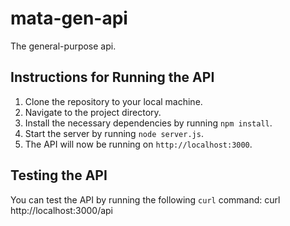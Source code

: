 # mata-gen-api

The general-purpose api.

## Instructions for Running the API

1. Clone the repository to your local machine.
2. Navigate to the project directory.
3. Install the necessary dependencies by running `npm install`.
4. Start the server by running `node server.js`.
5. The API will now be running on `http://localhost:3000`.

## Testing the API

You can test the API by running the following `curl` command:
curl http://localhost:3000/api
